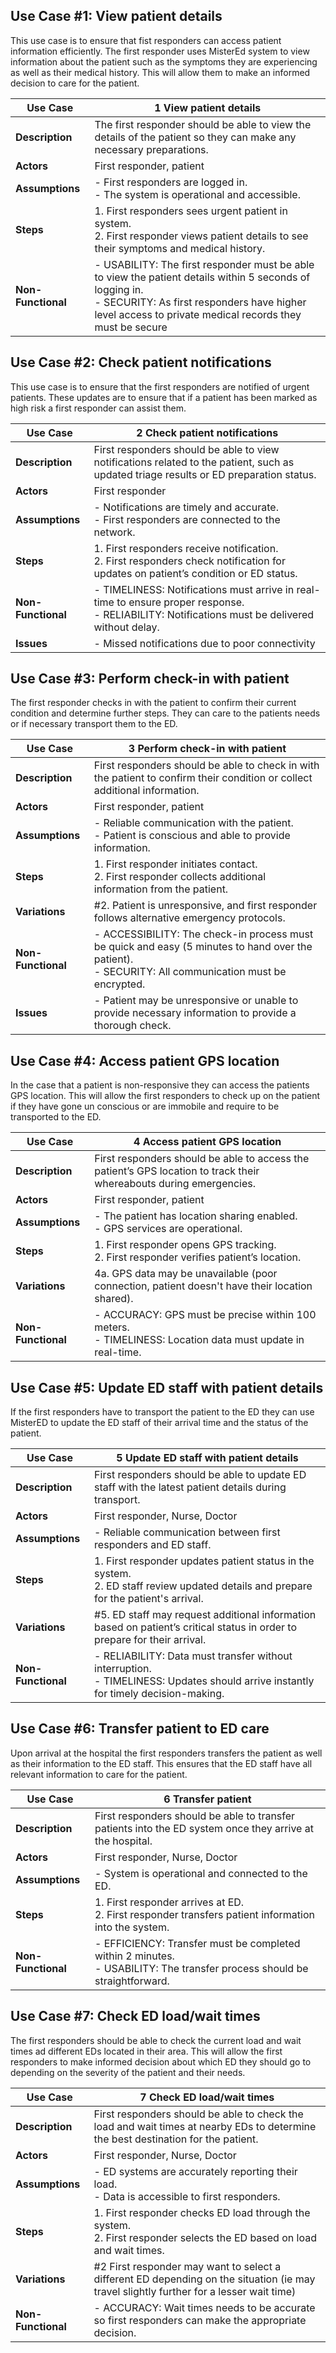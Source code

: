 ## Use Case #1: View patient details

This use case is to ensure that fist responders can access patient information efficiently. The first responder uses MisterEd system to view information about the patient such as the symptoms they are experiencing as well as their medical history. This will allow them to make an informed decision to care for the patient.

| **Use Case**    | 1 View patient details |
| --- | --- |
| **Description** | The first responder should be able to view the details of the patient so they can make any necessary preparations. |
| **Actors**      | First responder, patient |
| **Assumptions** | - First responders are logged in.<br> - The system is operational and accessible. |
| **Steps**       | 1. First responders sees urgent patient in system.<br>2. First responder views patient details to see their symptoms and medical history. |
| **Non-Functional** | - USABILITY: The first responder must be able to view the patient details within 5 seconds of logging in.<br>- SECURITY: As first responders have higher level access to private medical records they must be secure |

## Use Case #2: Check patient notifications

This use case is to ensure that the first responders are notified of urgent patients. These updates are to ensure that if a patient has been marked as high risk a first responder can assist them.

| **Use Case**    | 2 Check patient notifications |
| --- | --- |
| **Description** | First responders should be able to view notifications related to the patient, such as updated triage results or ED preparation status. |
| **Actors**      | First responder |
| **Assumptions** | - Notifications are timely and accurate.<br>- First responders are connected to the network. |
| **Steps**       | 1. First responders receive notification. <br>2. First responders check notification for updates on patient’s condition or ED status. |
| **Non-Functional** | - TIMELINESS: Notifications must arrive in real-time to ensure proper response.<br>- RELIABILITY: Notifications must be delivered without delay. |
| **Issues**      | 	- Missed notifications due to poor connectivity |

## Use Case #3: Perform check-in with patient

The first responder checks in with the patient to confirm their current condition and determine further steps. They can care to the patients needs or if necessary transport them to the ED.

| **Use Case**    | 3 Perform check-in with patient |
| --- | --- |
| **Description** | First responders should be able to check in with the patient to confirm their condition or collect additional information. |
| **Actors**      | First responder, patient |
| **Assumptions** | - Reliable communication with the patient.<br>- Patient is conscious and able to provide information. |
| **Steps**       | 1. First responder initiates contact.<br>2. First responder collects additional information from the patient. |
| **Variations**  | #2. Patient is unresponsive, and first responder follows alternative emergency protocols. |
| **Non-Functional** | - ACCESSIBILITY: The check-in process must be quick and easy (5 minutes to hand over the patient).<br>- SECURITY: All communication must be encrypted. |
| **Issues**      | - Patient may be unresponsive or unable to provide necessary information to provide a thorough check. |

## Use Case #4: Access patient GPS location

In the case that a patient is non-responsive they can access the patients GPS location. This will allow the first responders to check up on the patient if they have gone un conscious or are immobile and require to be transported to the ED.

| **Use Case**    | 4 Access patient GPS location |
| --- | --- |
| **Description** | First responders should be able to access the patient’s GPS location to track their whereabouts during emergencies. |
| **Actors**      | First responder, patient |
| **Assumptions** | - The patient has location sharing enabled.<br>- GPS services are operational. |
| **Steps**       | 1. First responder opens GPS tracking.<br>2. First responder verifies patient’s location. |
| **Variations**  | 4a. GPS data may be unavailable (poor connection, patient doesn't have their location shared). |
| **Non-Functional** | - ACCURACY: GPS must be precise within 100 meters.<br>- TIMELINESS: Location data must update in real-time. |

## Use Case #5: Update ED staff with patient details

If the first responders have to transport the patient to the ED they can use MisterED to update the ED staff of their arrival time and the status of the patient.

| **Use Case**    | 5 Update ED staff with patient details |
| --- | --- |
| **Description** | First responders should be able to update ED staff with the latest patient details during transport. |
| **Actors**      | First responder, Nurse, Doctor |
| **Assumptions** | - Reliable communication between first responders and ED staff. |
| **Steps**       | 1. First responder updates patient status in the system.<br>2. ED staff review updated details and prepare for the patient's arrival. |
| **Variations**  | #5. ED staff may request additional information based on patient’s critical status in order to prepare for their arrival. |
| **Non-Functional** | - RELIABILITY: Data must transfer without interruption.<br>- TIMELINESS: Updates should arrive instantly for timely decision-making. |

## Use Case #6: Transfer patient to ED care

Upon arrival at the hospital the first responders transfers the patient as well as their information to the ED staff. This ensures that the ED staff have all relevant information to care for the patient.

| **Use Case**    | 6 Transfer patient |
| --- | --- |
| **Description** | First responders should be able to transfer patients into the ED system once they arrive at the hospital. |
| **Actors**      | First responder, Nurse, Doctor |
| **Assumptions** | - System is operational and connected to the ED. |
| **Steps**       | 1. First responder arrives at ED.<br>2. First responder transfers patient information into the system. |
| **Non-Functional** | - EFFICIENCY: Transfer must be completed within 2 minutes.<br>- USABILITY: The transfer process should be straightforward. |

## Use Case #7: Check ED load/wait times

The first responders should be able to check the current load and wait times ad different EDs located in their area. This will allow the first responders to make informed decision about which ED they should go to depending on the severity of the patient and their needs.

| **Use Case**    | 7 Check ED load/wait times |
| --- | --- |
| **Description** | First responders should be able to check the load and wait times at nearby EDs to determine the best destination for the patient. |
| **Actors**      | First responder, Nurse, Doctor |
| **Assumptions** | - ED systems are accurately reporting their load.<br>- Data is accessible to first responders. |
| **Steps**       | 1. First responder checks ED load through the system.<br>2. First responder selects the ED based on load and wait times. |
| **Variations**  | #2 First responder may want to select a different ED depending on the situation (ie may travel slightly further for a lesser wait time) |
| **Non-Functional** | - ACCURACY: Wait times needs to be accurate so first responders can make the appropriate decision. |
